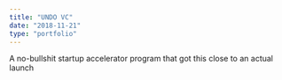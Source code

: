 ```yaml
---
title: "UNDO VC"
date: "2018-11-21"
type: "portfolio"
---
```


A no-bullshit startup accelerator program that got this close to an actual launch
